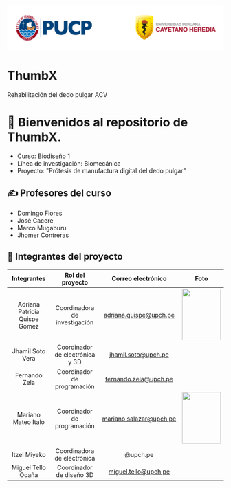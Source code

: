 <p align="center">
  <img src="trash/Captura de pantalla 2025-08-22 210954.png">
</p>

# ThumbX
Rehabilitación del dedo pulgar ACV
# 👋 Bienvenidos al repositorio de ThumbX.

- Curso: Biodiseño 1
- Línea de investigación: Biomecánica
- Proyecto: "Prótesis de manufactura digital del dedo pulgar"

## ✍️ Profesores del curso

- Domingo Flores
- José Cacere
- Marco Mugaburu
- Jhomer Contreras

## 👥 Integrantes del proyecto
  
| Integrantes | Rol del proyecto | Correo electrónico | Foto  |
| :-------: | :-------: | :-------: | :-----: |
| Adriana Patricia Quispe Gomez     | Coordinadora de investigación  | adriana.quispe@upch.pe | <image align="center;" style="borde-radius: 50%;" width="90px;" height="120px;" src="">
| Jhamil Soto Vera  | Coordinador de electrónica y 3D  | jhamil.soto@upch.pe | <image align="center;" style="border-radius: 50%;" width="90px;" src =""> |
| Fernando Zela  | Coordinador de programación | fernando.zela@upch.pe | <image align="center;" width="90px;" src="" >
| Mariano Mateo Italo | Coordinador de programación | mariano.salazar@upch.pe | <image align="center;" style="borde-radius: 50%;" width="90px;" height="120px;" src="">
| Itzel Miyeko  | Coordinadora de electrónica | @upch.pe | <image align="center;" style="borde-radius: 50%;" width="90px;" src="">
| Miguel Tello Ocaña| Coordinador de diseño 3D | miguel.tello@upch.pe | <image align="center;" style="borde-radius: 50%;" width="90px;" src="">

